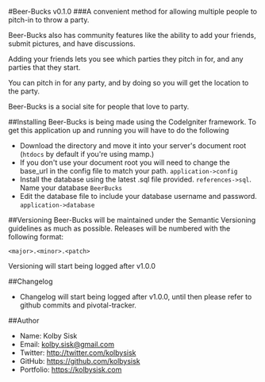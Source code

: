 #Beer-Bucks v0.1.0
###A convenient method for allowing multiple people to pitch-in to throw a party.

Beer-Bucks also has community features like the ability to add your friends, submit pictures, and have discussions. 

Adding your friends lets you see which parties they pitch in for, and any parties that they start. 

You can pitch in for any party, and by doing so you will get the location to the party.

Beer-Bucks is a social site for people that love to party.

##Installing
Beer-Bucks is being made using the CodeIgniter framework. To get this application up and running you will have to do the following

- Download the directory and move it into your server's document root (`htdocs` by default if you're using mamp.)
- If you don't use your document root you will need to change the base_url in the config file to match your path. `application->config`
- Install the database using the latest .sql file provided. `references->sql`. Name your database `BeerBucks`
- Edit the database file to include your database username and password. `application->database`

##Versioning
Beer-Bucks will be maintained under the Semantic Versioning guidelines as much as possible. Releases will be numbered with the following format:

`<major>.<minor>.<patch>`

Versioning will start being logged after v1.0.0

##Changelog
- Changelog will start being logged after v1.0.0, until then please refer to github commits and pivotal-tracker.

##Author
- Name: Kolby Sisk
- Email: kolby.sisk@gmail.com
- Twitter: http://twitter.com/kolbysisk
- GitHub: https://github.com/kolbysisk
- Portfolio: https://kolbysisk.com
